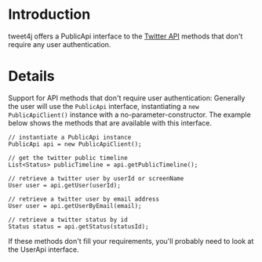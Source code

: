 # Introduction #

tweet4j offers a PublicApi interface to the [Twitter API](http://apiwiki.twitter.com/REST+API+Documentation) methods that don't require any user authentication.


# Details #
Support for API methods that don't require user authentication:
Generally the user will use the `PublicApi` interface, instantiating a `new PublicApiClient()` instance with a no-parameter-constructor.  The example below shows the methods that are available with this interface.

```
// instantiate a PublicApi instance
PublicApi api = new PublicApiClient();

// get the twitter public timeline
List<Status> publicTimeline = api.getPublicTimeline();

// retrieve a twitter user by userId or screenName
User user = api.getUser(userId);

// retrieve a twitter user by email address
User user = api.getUserByEmail(email);

// retrieve a twitter status by id
Status status = api.getStatus(statusId);
```

If these methods don't fill your requirements, you'll probably need to look at the UserApi interface.
